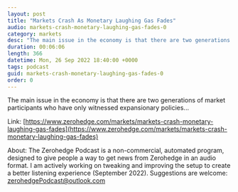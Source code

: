```yaml
---
layout: post
title: "Markets Crash As Monetary Laughing Gas Fades"
audio: markets-crash-monetary-laughing-gas-fades-0
category: markets
desc: "The main issue in the economy is that there are two generations of market participants who have only witnessed expansionary policies..."
duration: 00:06:06
length: 366
datetime: Mon, 26 Sep 2022 18:40:00 +0000
tags: podcast
guid: markets-crash-monetary-laughing-gas-fades-0
order: 0
---
```

The main issue in the economy is that there are two generations of market participants who have only witnessed expansionary policies...

Link: [https://www.zerohedge.com/markets/markets-crash-monetary-laughing-gas-fades](https://www.zerohedge.com/markets/markets-crash-monetary-laughing-gas-fades)

About: The Zerohedge Podcast is a non-commercial, automated program, designed to give people a way to get news from Zerohedge in an audio format.  I am actively working on tweaking and improving the setup to create a better listening experience (September 2022).  Suggestions are welcome: [zerohedgePodcast@outlook.com](mailto:zerohedgePodcast@outlook.com)